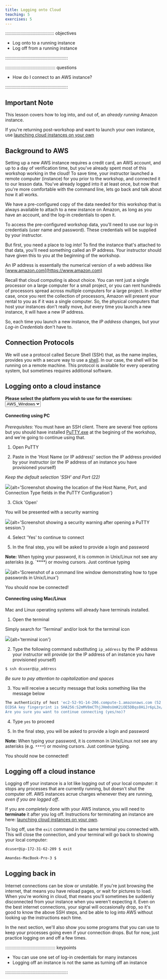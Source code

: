 ```yaml
---
title: Logging onto Cloud
teaching: 5
exercises: 5
---
```


::::::::::::::::::::::::::::::::::::::: objectives

- Log onto to a running instance
- Log off from a running instance

::::::::::::::::::::::::::::::::::::::::::::::::::

:::::::::::::::::::::::::::::::::::::::: questions

- How do I connect to an AWS instance?

::::::::::::::::::::::::::::::::::::::::::::::::::

<script language="javascript" type="text/javascript">
function set_page_view_defaults() {
    document.getElementById('div_aws_win').style.display = 'block';
    document.getElementById('div_aws_unix').style.display = 'none';
};

function change_content_by_platform(form_control){
    if (!form_control || document.getElementById(form_control).value == 'aws_win') {
        set_page_view_defaults();
    } else if (document.getElementById(form_control).value == 'aws_unix') {
        document.getElementById('div_aws_win').style.display = 'none';
        document.getElementById('div_aws_unix').style.display = 'block';
        document.getElementById('div_hpc').style.display = 'none';
        document.getElementById('div_cyverse').style.display = 'none';
    } else {
        alert("Error: Missing platform value for 'change_content_by_platform()' script!");
    }
}

window.onload = set_page_view_defaults;
</script>

## Important Note

This lesson covers how to log into, and out of, an *already running* Amazon instance.

If you're returning post-workshop and want to launch your own instance, use [launching cloud instances on your own](../learners/LaunchingInstances.md)

## Background to AWS

Setting up a new AWS instance requires a credit card, an AWS account, and up to
a day of verification time, but you've already spent most of this workshop working in the cloud!
To save time, your instructor launched a remote computer (instance) for you prior
to the workshop, and connected it to our lesson data. You've already logged into it at
least once, but now that you're more comfortable with the command line, lets go back and talk about how it all works.

We have a pre-configured copy of the data needed for this workshop that is always available
to attach to a new instance on Amazon, as long as you have an account, and the log-in credentials to open it.

To access the pre-configured workshop data, you'll need to use our log-in credentials (user name and password). These
credentials will be supplied by your instructor.

But first, you need a place to log *into*! To find the instance that's attached to that data,
you'll need something called an IP address. Your instructor should have given this to you
at the beginning of the workshop.

An IP address is essentially the numerical version of a web address like [www.amazon.com](https://www.amazon.com)

Recall that cloud computing is about choice. You can rent just a single processor on a large computer
for a small project, or you can rent hundreds of processors spread across multiple computers for
a large project. In either case, once you rent the collection of processors, Amazon will
present your rental to you as if it was a single computer. So, the physical computers that host your
instances don't really move, *but* every time you launch a new instance, it will have a new IP address.

So, each time you launch a new instance, the *IP address* changes, but your *Log-in Credentials* don't have to.

## Connection Protocols

We will use a protocol called Secure Shell (SSH) that, as the name implies, provides you
with a secure way to use a [shell](https://swcarpentry.github.io/shell-novice). In our case,
the shell will be running on a remote machine. This protocol is available for every
operating system, but sometimes requires additional software.

## Logging onto a cloud instance

**Please select the platform you wish to use for the exercises: <select id="id_platform" name="platformlist" onchange="change_content_by_platform('id_platform');return false;"><option value="aws_unix" id="id_aws_unix" selected> AWS\_UNIX </option><option value="aws_win" id="id_aws_win" selected> AWS\_Windows </option></select>**

<div id="div_aws_win" style="display:block" markdown="1">

#### Connecting using PC

*Prerequisites*: You must have an SSH client. There are several free options but you should have installed [PuTTY.exe](https://www.chiark.greenend.org.uk/~sgtatham/putty/download.html) at the begining of the workshop, and we're going to continue using that.

1. Open PuTTY

2. Paste in the 'Host Name (or IP address)' section the IP address provided by your instructor (or the IP address of an instance you have provisioned yourself)
  
  *Keep the default selection 'SSH' and Port (22)*
  
  ![](fig/putty_screenshot_1.png){alt='Screenshot showing the location of the Host Name, Port, and Connection Type fields in the PuTTY Configuration'}

3. Click 'Open'
  
  You will be presented with a security warning
  
  ![](fig/putty_screenshot_2.png){alt='Screenshot showing a security warning after opening a PuTTY session.'}

4. Select 'Yes' to continue to connect

5. In the final step, you will be asked to provide a login and password
  
  **Note:** When typing your password, it is common in Unix/Linux not see any asterisks (e.g. \`\*\*\*\*) or moving cursors. Just continue typing
  
  ![](fig/putty_screenshot_3.png){alt='Screenshot of a command line window demonstrating how to type passwords in Unix/Linux'}

You should now be connected!

</div>

<div id="div_aws_unix" style="display:block" markdown="1">

#### Connecting using Mac/Linux

Mac and Linux operating systems will already have terminals installed.

1. Open the terminal
  
  Simply search for 'Terminal' and/or look for the terminal icon
  
  ![](fig/terminal.png){alt='terminal icon'}

2. Type the following command substituting `ip_address` by the IP address your instructor will provide (or the IP address of an instance you have provisioned yourself)
  
  ```bash
  $ ssh dcuser@ip_address
  ```
  
  *Be sure to pay attention to capitalization and spaces*

3. You will receive a security message that looks something like the message below
  
  ```bash
  The authenticity of host 'ec2-52-91-14-206.compute-1.amazonaws.com (52.91.14.206)' can't be established.
  ECDSA key fingerprint is SHA256:S2mMV8mCThjJHm0sUmK2iOE5DBqs8HiJr6pL3x/XxkI.
  Are you sure you want to continue connecting (yes/no)?
  ```

4. Type `yes` to proceed

5. In the final step, you will be asked to provide a login and password
  
  **Note:** When typing your password, it is common in Unix/Linux not see any asterisks (e.g. `****`) or moving cursors. Just continue typing.

You should now be connected!

</div>

## Logging off a cloud instance

Logging off your instance is a lot like logging out of your local computer: it stops any processes
that are currently running, but doesn't shut the computer off. AWS instances acrue charges whenever
they are running, *even if you are logged off*.

If you are *completely* done with your AWS instance, you will need to **terminate** it after you log off. Instructions for terminating an instance are here: [launching cloud instances on your own](../learners/LaunchingInstances.md).

To log off, use the `exit` command in the same terminal you connected with. This will close the connection, and your terminal will go back to showing your local computer:

```bash
dcuser@ip-172-31-62-209 $ exit

Amandas-MacBook-Pro-3 $
```

## Logging back in

Internet connections can be slow or unstable. If you're just browsing the internet, that means you have
reload pages, or wait for pictures to load. When you're working in cloud, that means you'll sometimes
be suddenly disconnected from your instance when you weren't expecting it. Even on the best internet
connections, your signal will occasionally drop, so it's good to know the above SSH steps, and be able
to log into AWS without looking up the instructions each time.

In the next section, we'll also show you some programs that you can use to keep your processes going
even if your connection drops. But for now, just practice logging on and off a few times.

:::::::::::::::::::::::::::::::::::::::: keypoints

- You can use one set of log-in credentials for many instances
- Logging off an instance is not the same as turning off an instance

::::::::::::::::::::::::::::::::::::::::::::::::::


